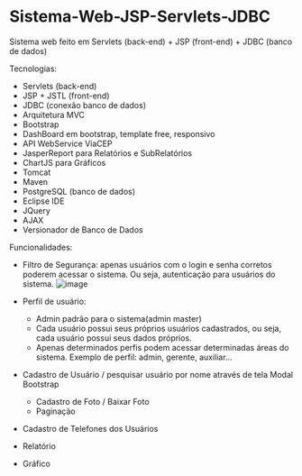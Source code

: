 # Sistema-Web-JSP-Servlets-JDBC
Sistema web feito em Servlets (back-end) + JSP (front-end) + JDBC (banco de dados)

Tecnologias:

* Servlets (back-end)
* JSP + JSTL (front-end)
* JDBC (conexão banco de dados)
* Arquitetura MVC
* Bootstrap
* DashBoard em bootstrap, template free, responsivo
* API WebService ViaCEP
* JasperReport para Relatórios e SubRelatórios
* ChartJS para Gráficos
* Tomcat
* Maven
* PostgreSQL (banco de dados)
* Eclipse IDE
* JQuery
* AJAX
* Versionador de Banco de Dados

Funcionalidades:

* Filtro de Segurança: apenas usuários com o login e senha corretos poderem acessar o sistema. Ou seja, autenticação para usuários do sistema.
![image](https://user-images.githubusercontent.com/82978424/231167351-8af403c5-23bf-440f-8f74-a2cc9c2b4628.png)

* Perfil de usuário:
  - Admin padrão para o sistema(admin master)
  - Cada usuário possui seus próprios usuários cadastrados, ou seja, cada usuário possui seus dados próprios.
  - Apenas determinados perfis podem acessar determinadas áreas do sistema. Exemplo de perfil: admin, gerente, auxiliar...
* Cadastro de Usuário / pesquisar usuário por nome através de tela Modal Bootstrap
  - Cadastro de Foto / Baixar Foto
  - Paginação
* Cadastro de Telefones dos Usuários
* Relatório
* Gráfico
